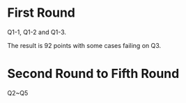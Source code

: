 # First Round

Q1-1, Q1-2 and Q1-3. 

The result is 92 points with some cases failing on Q3.

# Second Round to Fifth Round

Q2~Q5

